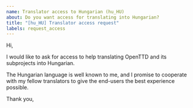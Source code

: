 ```yaml
---
name: Translator access to Hungarian (hu_HU)
about: Do you want access for translating into Hungarian?
title: "[hu_HU] Translator access request"
labels: request_access
---
```


<!-- translator: hu_HU -->
<!-- Please do not edit the header of this template. If you have something to add, do this at the end. -->

Hi,

I would like to ask for access to help translating OpenTTD and its subprojects into Hungarian.

The Hungarian language is well known to me, and I promise to cooperate with my fellow translators to give the end-users the best experience possible.

<!-- DO NOT modify anything above this line; feel free to add a personal touch below this line -->

Thank you,
